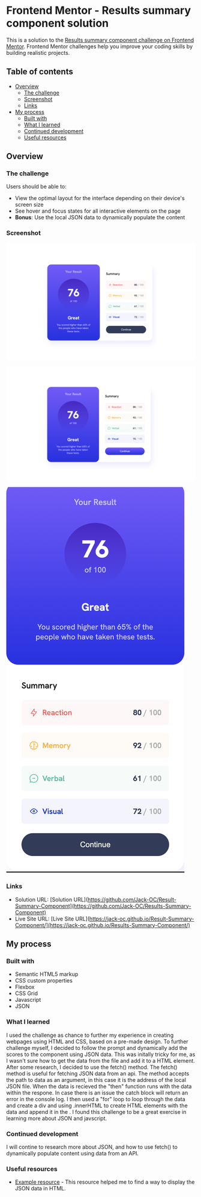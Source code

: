 # Frontend Mentor - Results summary component solution

This is a solution to the [Results summary component challenge on Frontend Mentor](https://www.frontendmentor.io/challenges/results-summary-component-CE_K6s0maV). Frontend Mentor challenges help you improve your coding skills by building realistic projects. 

## Table of contents

- [Overview](#overview)
  - [The challenge](#the-challenge)
  - [Screenshot](#screenshot)
  - [Links](#links)
- [My process](#my-process)
  - [Built with](#built-with)
  - [What I learned](#what-i-learned)
  - [Continued development](#continued-development)
  - [Useful resources](#useful-resources)

## Overview

### The challenge

Users should be able to:

- View the optimal layout for the interface depending on their device's screen size
- See hover and focus states for all interactive elements on the page
- **Bonus**: Use the local JSON data to dynamically populate the content

### Screenshot

![Desktop-View](./screenshots/Desktop-View.png)

![Desktop-View-Active](./screenshots/Desktop-View-Active.png)

![Mobile-View](./screenshots/Mobile-View.png)

### Links

- Solution URL: [Solution URL](https://github.com/Jack-OC/Result-Summary-Component](https://github.com/Jack-OC/Results-Summary-Component)
- Live Site URL: [Live Site URL](https://jack-oc.github.io/Result-Summary-Component/](https://jack-oc.github.io/Results-Summary-Component/)

## My process

### Built with

- Semantic HTML5 markup
- CSS custom properties
- Flexbox
- CSS Grid
- Javascript
- JSON


### What I learned

I used the challenge as chance to further my experience in creating webpages using HTML and CSS, based on a pre-made design. To further challenge myself, I decided to follow the prompt and dynamically add the scores to the component using JSON data. This was initally tricky for me, as I wasn't sure how to get the data from the file and add it to a HTML element. After some research, I decided to use the fetch() method. The fetch() method is useful for fetching JSON data from an api. The method accepts the path to data as an argument, in this case it is the address of the local JSON file. When the data is recieved the "then" function runs with the data within the respone. In case there is an issue the catch block will return an error in the console log. I then used a "for" loop to loop through the data and create a div and using .innerHTML to create HTML elements with the data and append it in the . I found this challenge to be a great exercise in learning more about JSON and javscript.


### Continued development

I will contine to research more about JSON, and how to use fetch() to dynamically populate content using data from an API.


### Useful resources

- [Example resource](https://howtocreateapps.com/fetch-and-display-json-html-javascript/) - This resource helped me to find a way to display the JSON data in HTML.
